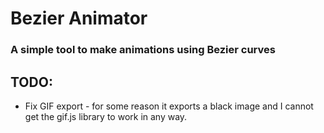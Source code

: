 # Bezier Animator
### A simple tool to make animations using Bezier curves

## TODO:
- Fix GIF export - for some reason it exports a black image and I cannot get the gif.js library to work in any way.

